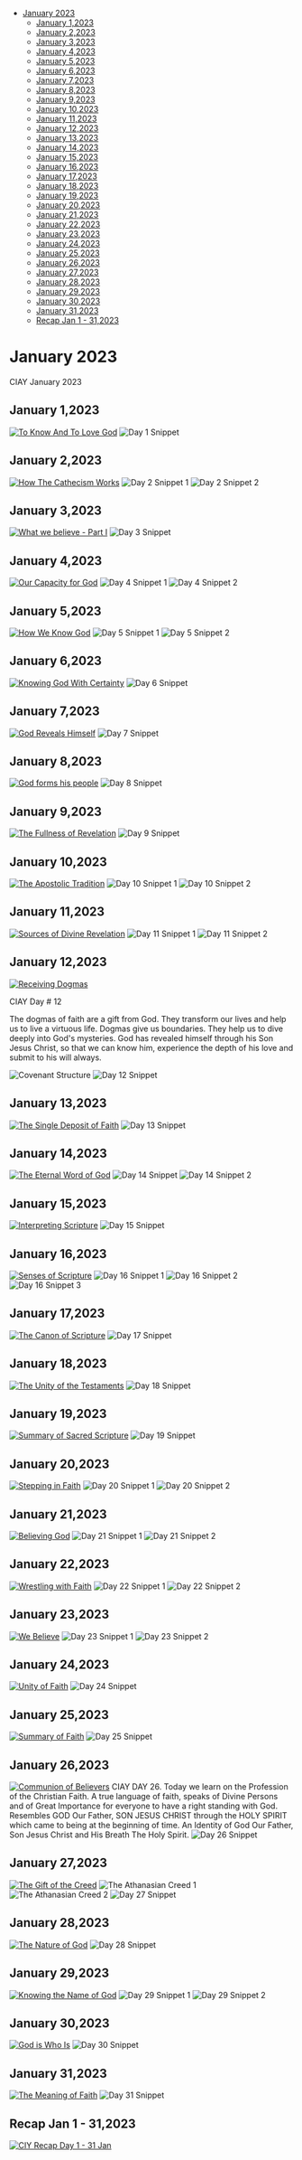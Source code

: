 <!-- toc -->

- [January 2023](#january-2023)
  * [January 1,2023](#january-12023)
  * [January 2,2023](#january-22023)
  * [January 3,2023](#january-32023)
  * [January 4,2023](#january-42023)
  * [January 5,2023](#january-52023)
  * [January 6,2023](#january-62023)
  * [January 7,2023](#january-72023)
  * [January 8,2023](#january-82023)
  * [January 9,2023](#january-92023)
  * [January 10,2023](#january-102023)
  * [January 11,2023](#january-112023)
  * [January 12,2023](#january-122023)
  * [January 13,2023](#january-132023)
  * [January 14,2023](#january-142023)
  * [January 15,2023](#january-152023)
  * [January 16,2023](#january-162023)
  * [January 17,2023](#january-172023)
  * [January 18,2023](#january-182023)
  * [January 19,2023](#january-192023)
  * [January 20,2023](#january-202023)
  * [January 21,2023](#january-212023)
  * [January 22,2023](#january-222023)
  * [January 23,2023](#january-232023)
  * [January 24,2023](#january-242023)
  * [January 25,2023](#january-252023)
  * [January 26,2023](#january-262023)
  * [January 27,2023](#january-272023)
  * [January 28,2023](#january-282023)
  * [January 29,2023](#january-292023)
  * [January 30,2023](#january-302023)
  * [January 31,2023](#january-312023)
  * [Recap Jan 1 \- 31,2023](#recap-jan-1---312023)

<!-- tocstop -->

# January 2023 #
CIAY January 2023

## January 1,2023 ##

[![To Know And To Love God](https://raw.githubusercontent.com/fernal73/CIAY/main/January/jpgs/Day001.jpg)](https://www.youtube.com/watch?v=tI-pOSv7tvg "To Know And To Love God")
![Day 1 Snippet ](https://raw.githubusercontent.com/fernal73/CIAY/main/January/jpgs/Day1Snippet.jpg)

## January 2,2023 ##

[![How The Cathecism Works](https://raw.githubusercontent.com/fernal73/CIAY/main/January/jpgs/Day002.jpg)](https://youtu.be/lSyMNeL7Fz0 "How The Cathecism Works")
![Day 2 Snippet 1](https://raw.githubusercontent.com/fernal73/CIAY/main/January/jpgs/Day2Snippet1.jpg)
![Day 2 Snippet 2](https://raw.githubusercontent.com/fernal73/CIAY/main/January/jpgs/Day2Snippet2.jpg)

## January 3,2023 ##

[![What we believe - Part I](https://raw.githubusercontent.com/fernal73/CIAY/main/January/jpgs/Day003.jpg)](https://www.youtube.com/watch?v=lChGowdD7ZQ "What we believe - Part I")
![Day 3 Snippet ](https://raw.githubusercontent.com/fernal73/CIAY/main/January/jpgs/Day3Snippet.jpg)

## January 4,2023 ##

[![Our Capacity for God](https://raw.githubusercontent.com/fernal73/CIAY/main/January/jpgs/Day004.jpg)](https://youtu.be/oRpDxjB9K9U "Our Capacity for God")
![Day 4 Snippet 1](https://raw.githubusercontent.com/fernal73/CIAY/main/January/jpgs/Day4Snippet1.jpg)
![Day 4 Snippet 2](https://raw.githubusercontent.com/fernal73/CIAY/main/January/jpgs/Day4Snippet2.jpg)

## January 5,2023 ##

[![How We Know God](https://raw.githubusercontent.com/fernal73/CIAY/main/January/jpgs/Day005.jpg)](https://youtu.be/XscjbW08sHk "How We Know God")
![Day 5 Snippet 1](https://raw.githubusercontent.com/fernal73/CIAY/main/January/jpgs/Day5Snippet1.jpg)
![Day 5 Snippet 2](https://raw.githubusercontent.com/fernal73/CIAY/main/January/jpgs/Day5Snippet2.jpg)

## January 6,2023 ##

[![Knowing God With Certainty](https://raw.githubusercontent.com/fernal73/CIAY/main/January/jpgs/Day006.jpg)](https://youtu.be/CxqVfrtdcNA "Knowing God With Certainty")
![Day 6 Snippet ](https://raw.githubusercontent.com/fernal73/CIAY/main/January/jpgs/Day6Snippet.jpg)

## January 7,2023 ##

[![God Reveals Himself](https://raw.githubusercontent.com/fernal73/CIAY/main/January/jpgs/Day007.jpg)](https://youtu.be/KAs6uQTUFNI "God Reveals Himself")
![Day 7 Snippet ](https://raw.githubusercontent.com/fernal73/CIAY/main/January/jpgs/Day7Snippet.jpg)

## January 8,2023 ##

[![God forms his people](https://raw.githubusercontent.com/fernal73/CIAY/main/January/jpgs/Day008.jpg)](https://youtu.be/m6f2J4Cr3Ps "God forms his people")
![Day 8 Snippet ](https://raw.githubusercontent.com/fernal73/CIAY/main/January/jpgs/Day8Snippet.jpg)

## January 9,2023 ##

[![The Fullness of Revelation](https://raw.githubusercontent.com/fernal73/CIAY/main/January/jpgs/Day009.jpg)](https://youtu.be/v14auCZgM90 "The Fullness of Revelation")
![Day 9 Snippet ](https://raw.githubusercontent.com/fernal73/CIAY/main/January/jpgs/Day9Snippet.jpg)

## January 10,2023 ##

[![The Apostolic Tradition](https://raw.githubusercontent.com/fernal73/CIAY/main/January/jpgs/Day010.jpg)](https://youtu.be/zkg_64i4uVY "The Apostolic Tradition")
![Day 10 Snippet 1](https://raw.githubusercontent.com/fernal73/CIAY/main/January/jpgs/Day10Snippet1.jpg)
![Day 10 Snippet 2](https://raw.githubusercontent.com/fernal73/CIAY/main/January/jpgs/Day10Snippet2.jpg)

## January 11,2023 ##

[![Sources of Divine Revelation](https://raw.githubusercontent.com/fernal73/CIAY/main/January/jpgs/Day011.jpg)](https://youtu.be/g-3CYNZNkVc "Sources of Divine Revelation")
![Day 11 Snippet 1](https://raw.githubusercontent.com/fernal73/CIAY/main/January/jpgs/Day11Snippet1.jpg)
![Day 11 Snippet 2](https://raw.githubusercontent.com/fernal73/CIAY/main/January/jpgs/Day11Snippet2.jpg)

## January 12,2023 ##

[![Receiving Dogmas](https://raw.githubusercontent.com/fernal73/CIAY/main/January/jpgs/Day012.jpg)](https://youtu.be/7YeNZPlVhfQ "Receiving Dogmas")

CIAY Day # 12

The dogmas of faith are a gift from God. They transform our lives and help us to live a virtuous life.
Dogmas give us boundaries. They help us to dive deeply into God's mysteries.
God has revealed himself through his Son Jesus Christ, so that we can know him, experience the depth of his love and submit to his will always.

![Covenant Structure](https://github.com/fernal73/CIAY/blob/main/CovenantStructure.jpg?raw=true)
![Day 12 Snippet ](https://raw.githubusercontent.com/fernal73/CIAY/main/January/jpgs/Day12Snippet.jpg)

## January 13,2023 ##

[![The Single Deposit of Faith](https://raw.githubusercontent.com/fernal73/CIAY/main/January/jpgs/Day013.jpg)](https://youtu.be/9FJCprViVq0 "The Single Deposit of Faith")
![Day 13 Snippet ](https://raw.githubusercontent.com/fernal73/CIAY/main/January/jpgs/Day13Snippet.jpg)

## January 14,2023 ##

[![The Eternal Word of God](https://raw.githubusercontent.com/fernal73/CIAY/main/January/jpgs/Day014.jpg)](https://youtu.be/RupRbJjkP6c "The Eternal Word of God")
![Day 14 Snippet ](https://raw.githubusercontent.com/fernal73/CIAY/main/January/jpgs/Day14Snippet.jpg)
![Day 14 Snippet 2](https://raw.githubusercontent.com/fernal73/CIAY/main/January/jpgs/Day14Snippet2.jpg)

## January 15,2023 ##

[![Interpreting Scripture](https://raw.githubusercontent.com/fernal73/CIAY/main/January/jpgs/Day015.jpg)](https://youtu.be/gS4ndVFUaWU "Interpreting Scripture")
![Day 15 Snippet ](https://raw.githubusercontent.com/fernal73/CIAY/main/January/jpgs/Day15Snippet.jpg)

## January 16,2023 ##

[![Senses of Scripture](https://raw.githubusercontent.com/fernal73/CIAY/main/January/jpgs/Day016.jpg)](https://youtu.be/KlEbSJZLXH0 "Senses of Scripture")
![Day 16 Snippet 1](https://raw.githubusercontent.com/fernal73/CIAY/main/January/jpgs/Day16Snippet1.jpg)
![Day 16 Snippet 2](https://raw.githubusercontent.com/fernal73/CIAY/main/January/jpgs/Day16Snippet2.jpg)
![Day 16 Snippet 3](https://raw.githubusercontent.com/fernal73/CIAY/main/January/jpgs/Day16Snippet3.jpg)

## January 17,2023 ##

[![The Canon of Scripture](https://raw.githubusercontent.com/fernal73/CIAY/main/January/jpgs/Day017.jpg)](https://youtu.be/MnACjqii5iw "The Canon of Scripture")
![Day 17 Snippet ](https://raw.githubusercontent.com/fernal73/CIAY/main/January/jpgs/Day17Snippet.jpg)

## January 18,2023 ##

[![The Unity of the Testaments](https://raw.githubusercontent.com/fernal73/CIAY/main/January/jpgs/Day018.jpg)](https://youtu.be/R00NkT22aa4 "The Unity of the Testaments")
![Day 18 Snippet ](https://raw.githubusercontent.com/fernal73/CIAY/main/January/jpgs/Day18Snippet.jpg)

## January 19,2023 ##

[![Summary of Sacred Scripture](https://raw.githubusercontent.com/fernal73/CIAY/main/January/jpgs/Day019.jpg)](https://youtu.be/f58uLVkEh7o "Summary of Sacred Scripture")
![Day 19 Snippet ](https://raw.githubusercontent.com/fernal73/CIAY/main/January/jpgs/Day19Snippet.jpg)

## January 20,2023 ##

[![Stepping in Faith](https://raw.githubusercontent.com/fernal73/CIAY/main/January/jpgs/Day020.jpg)](https://youtu.be/CgQjVnOF5S4 "Stepping in Faith")
![Day 20 Snippet 1](https://raw.githubusercontent.com/fernal73/CIAY/main/January/jpgs/Day20Snippet1.jpg)
![Day 20 Snippet 2](https://raw.githubusercontent.com/fernal73/CIAY/main/January/jpgs/Day20Snippet2.jpg)

## January 21,2023 ##

[![Believing God](https://raw.githubusercontent.com/fernal73/CIAY/main/January/jpgs/Day021.jpg)](https://youtu.be/Bj6Ytevkc14 "Believing God")
![Day 21 Snippet 1](https://raw.githubusercontent.com/fernal73/CIAY/main/January/jpgs/Day21Snippet1.jpg)
![Day 21 Snippet 2](https://raw.githubusercontent.com/fernal73/CIAY/main/January/jpgs/Day21Snippet2.jpg)

## January 22,2023 ##

[![Wrestling with Faith](https://raw.githubusercontent.com/fernal73/CIAY/main/January/jpgs/Day022.jpg)](https://youtu.be/y2QPS40_pi0 "Wrestling with Faith")
![Day 22 Snippet 1](https://raw.githubusercontent.com/fernal73/CIAY/main/January/jpgs/Day22Snippet1.jpg)
![Day 22 Snippet 2](https://raw.githubusercontent.com/fernal73/CIAY/main/January/jpgs/Day22Snippet2.jpg)

## January 23,2023 ##

[![We Believe](https://raw.githubusercontent.com/fernal73/CIAY/main/January/jpgs/Day023.jpg)](https://youtu.be/kTXvbzTt1Jg "We Believe")
![Day 23 Snippet 1](https://raw.githubusercontent.com/fernal73/CIAY/main/January/jpgs/Day23Snippet1.jpg)
![Day 23 Snippet 2](https://raw.githubusercontent.com/fernal73/CIAY/main/January/jpgs/Day23Snippet2.jpg)

## January 24,2023 ##

[![Unity of Faith](https://raw.githubusercontent.com/fernal73/CIAY/main/January/jpgs/Day024.jpg)](https://youtu.be/AERMYgipDU8 "Unity of Faith")
![Day 24 Snippet ](https://raw.githubusercontent.com/fernal73/CIAY/main/January/jpgs/Day24Snippet.jpg)

## January 25,2023 ##

[![Summary of Faith](https://raw.githubusercontent.com/fernal73/CIAY/main/January/jpgs/Day025.jpg)](https://youtu.be/OOmWHZ4J8Pw "Summary of Faith")
![Day 25 Snippet ](https://raw.githubusercontent.com/fernal73/CIAY/main/January/jpgs/Day25Snippet.jpg)

## January 26,2023 ##

[![Communion of Believers](https://raw.githubusercontent.com/fernal73/CIAY/main/January/jpgs/Day026.jpg)](https://youtu.be/ypR-GlqM0nc "Communion of Believers")
CIAY  DAY 26.
Today we learn on the Profession of the Christian Faith. A true language of faith, speaks of Divine Persons and of Great Importance for everyone to have a right standing with God. Resembles GOD Our Father, SON JESUS CHRIST through the HOLY SPIRIT which came to being at the beginning of time. An Identity of God Our Father, Son Jesus Christ and His Breath The Holy Spirit.
![Day 26 Snippet ](https://raw.githubusercontent.com/fernal73/CIAY/main/January/jpgs/Day26Snippet.jpg)

## January 27,2023 ##

[![The Gift of the Creed](https://raw.githubusercontent.com/fernal73/CIAY/main/January/jpgs/Day027.jpg)](https://youtu.be/y9FnljV4bKg "The Gift of the Creed")
![The Athanasian Creed 1](https://github.com/fernal73/CIAY/blob/main/January/jpgs/AthanasianCreed1.jpg?raw=true)
![The Athanasian Creed 2](https://github.com/fernal73/CIAY/blob/main/January/jpgs/AthanasianCreed2.jpg?raw=true)
![Day 27 Snippet ](https://raw.githubusercontent.com/fernal73/CIAY/main/January/jpgs/Day27Snippet.jpg)

## January 28,2023 ##

[![The Nature of God](https://raw.githubusercontent.com/fernal73/CIAY/main/January/jpgs/Day028.jpg)](https://youtu.be/5dsCqDWE36g "The Nature of God")
![Day 28 Snippet ](https://raw.githubusercontent.com/fernal73/CIAY/main/January/jpgs/Day28Snippet.jpg)

## January 29,2023 ##

[![Knowing the Name of God](https://raw.githubusercontent.com/fernal73/CIAY/main/January/jpgs/Day029.jpg)](https://youtu.be/TBB6IMNXJlo "Knowing the Name of God")
![Day 29 Snippet 1](https://raw.githubusercontent.com/fernal73/CIAY/main/January/jpgs/Day29Snippet1.jpg)
![Day 29 Snippet 2](https://raw.githubusercontent.com/fernal73/CIAY/main/January/jpgs/Day29Snippet2.jpg)

## January 30,2023 ##

[![God is Who Is](https://raw.githubusercontent.com/fernal73/CIAY/main/January/jpgs/Day030.jpg)](https://youtu.be/JhGFGvPnJqA "God is Who Is")
![Day 30 Snippet ](https://raw.githubusercontent.com/fernal73/CIAY/main/January/jpgs/Day30Snippet.jpg)

## January 31,2023 ##

[![The Meaning of Faith](https://raw.githubusercontent.com/fernal73/CIAY/main/January/jpgs/Day031.jpg)](https://youtu.be/ky3TDjcGGGs "The Meaning of Faith")
![Day 31 Snippet ](https://raw.githubusercontent.com/fernal73/CIAY/main/January/jpgs/Day31Snippet.jpg)

## Recap Jan 1 \- 31,2023 ##

[![CIY Recap Day 1 - 31 Jan](https://img.youtube.com/vi/DLI5zIFq288/maxresdefault.jpg)](https://www.youtube.com/watch?v=DLI5zIFq288 "CIY Recap Day 1 - 31 Jan")

